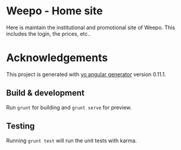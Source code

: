 # Weepo - Home site

Here is maintain the institutional and promotional site of Weepo. This includes the login,
the prices, etc..

# Acknowledgements

This project is generated with [yo angular generator](https://github.com/yeoman/generator-angular)
version 0.11.1.

## Build & development

Run `grunt` for building and `grunt serve` for preview.

## Testing

Running `grunt test` will run the unit tests with karma.
